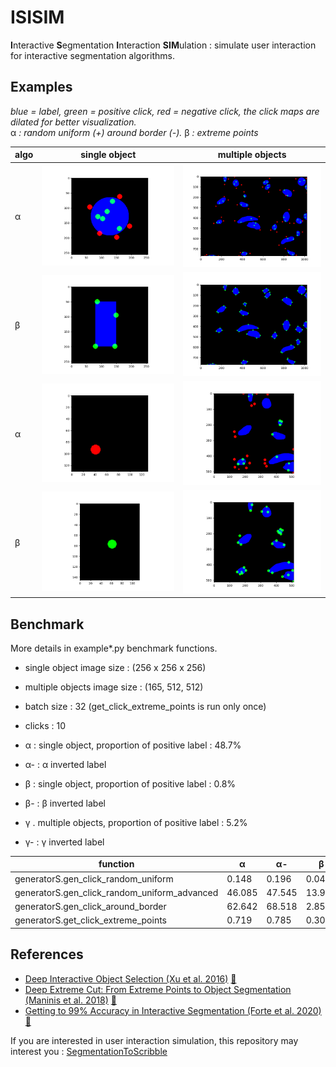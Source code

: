 # ISISIM
**I**nteractive **S**egmentation **I**nteraction **SIM**ulation : simulate user interaction for interactive segmentation algorithms.

## Examples
*blue = label, green = positive click, red = negative click, the click maps are dilated for better visualization.*  
α *: random uniform (+) around border (-).* β *: extreme points*

| algo | single object | multiple objects |
| --- | --- | --- |
| α | ![example_2d_s](media/example_2d_s.png) | ![example_2d_m](media/example_2d_m.png) |
| β | ![example_2d_s_extreme](media/example_2d_s_extreme.png) | ![example_2d_m_extreme](media/example_2d_m_extreme.png) |
| α | ![example_3d_s](media/example_3d_s.gif) | ![example_3d_m](media/example_3d_m.gif) |
| β | ![example_3d_s_extreme](media/example_3d_s_extreme.gif) | ![example_3d_m_extreme](media/example_3d_m_extreme.gif)|

## Benchmark
More details in example*.py benchmark functions.

* single object image size : (256 x 256 x 256)
* multiple objects image size : (165, 512, 512)
* batch size : 32 (get_click_extreme_points is run only once)
* clicks : 10


* α : single object, proportion of positive label : 48.7%
* α- : α inverted label
* β : single object, proportion of positive label : 0.8%
* β- : β inverted label
* γ . multiple objects, proportion of positive label : 5.2%
* γ- : γ inverted label

| function | α | α- | β | β- | γ | γ- |
| --- | --- | --- | --- | --- | --- | --- |
| generatorS.gen_click_random_uniform | 0.148 | 0.196 | 0.047 | 0.313 | 2.651 | 2.798 |
| generatorS.gen_click_random_uniform_advanced | 46.085 | 47.545 | 13.984 | 97.604 | 32.83 | 125.931 |
| generatorS.gen_click_around_border | 62.642 | 68.518 | 2.859 | 6.725 | 49.017 | 236.719 |
| generatorS.get_click_extreme_points | 0.719 | 0.785 | 0.303 | 1.27 | 14.947 | 7.031 |

## References
* [Deep Interactive Object Selection (Xu et al. 2016)](https://arxiv.org/abs/1603.04042) [:scroll:](references/1603.04042.pdf)
* [Deep Extreme Cut: From Extreme Points to Object Segmentation (Maninis et al. 2018)](https://arxiv.org/abs/1711.09081) [:scroll:](references/1711.09081.pdf)
* [Getting to 99% Accuracy in Interactive Segmentation (Forte et al. 2020)](https://arxiv.org/abs/2003.07932) [:scroll:](references/2003.07932.pdf)

If you are interested in user interaction simulation, this repository may interest you :
[SegmentationToScribble](https://github.com/Cyril-Meyer/SegmentationToScribble)
